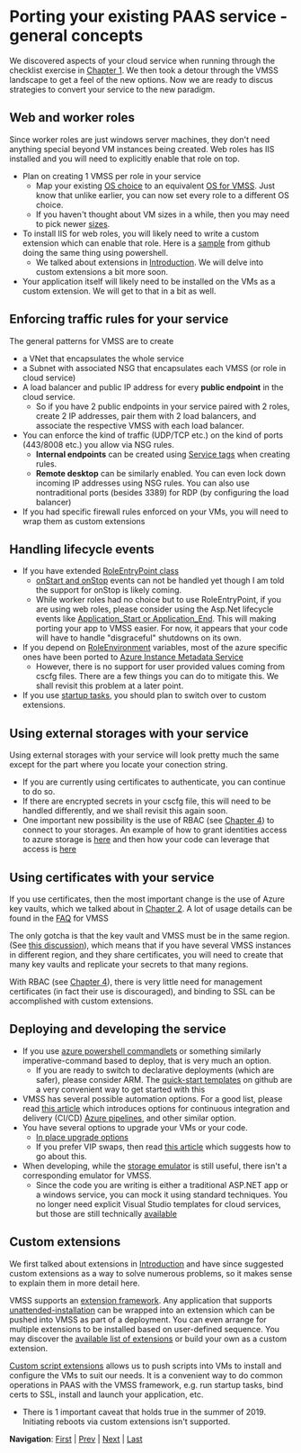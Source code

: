 # Porting your existing PAAS service - general concepts
We discovered aspects of your cloud service when running through the checklist exercise in <a href="Chapter1.md">Chapter 1</a>. We then took a detour through the VMSS landscape to get a feel of the new options. Now we are ready to discus strategies to convert your service to the new paradigm.

## Web and worker roles
Since worker roles are just windows server machines, they don't need anything special beyond VM instances being created. Web roles has IIS installed and you will need to explicitly enable that role on top.
* Plan on creating 1 VMSS per role in your service
  * Map your existing [OS choice](https://docs.microsoft.com/en-us/azure/cloud-services/cloud-services-guestos-update-matrix) to an equivalent <a href="https://docs.microsoft.com/en-us/azure/virtual-machines/windows/cli-ps-findimage#table-of-commonly-used-windows-images">OS for VMSS</a>. Just know that unlike earlier, you can now set every role to a different OS choice.
  * If you haven't thought about VM sizes in a while, then you may need to pick newer [sizes](https://docs.microsoft.com/en-us/azure/virtual-machines/windows/sizes).
* To install IIS for web roles, you will likely need to write a custom extension which can enable that role. Here is a <a href="https://github.com/MicrosoftDocs/azure-docs/blob/master/articles/virtual-machines/windows/tutorial-automate-vm-deployment.md">sample</a> from github doing the same thing using powershell.
  * We talked about extensions in <a href="Introduction.md">Introduction</a>. We will delve into custom extensions a bit more soon.
* Your application itself will likely need to be installed on the VMs as a custom extension. We will get to that in a bit as well.

## Enforcing traffic rules for your service
The general patterns for VMSS are to create 
* a VNet that encapsulates the whole service
* a Subnet with associated NSG that encapsulates each VMSS (or role in cloud service)
* A load balancer and public IP address for every **public endpoint** in the cloud service. 
  * So if you have 2 public endpoints in your service paired with 2 roles, create 2 IP addresses, pair them with 2 load balancers, and associate the respective VMSS with each load balancer.
* You can enforce the kind of traffic (UDP/TCP etc.) on the kind of ports (443/8008 etc.) you allow via NSG rules. 
  * **Internal endpoints** can be created using <a href="https://docs.microsoft.com/en-us/azure/virtual-network/security-overview#service-tags">Service tags</a> when creating rules.
  * **Remote desktop** can be similarly enabled. You can even lock down incoming IP addresses using NSG rules. You can also use nontraditional ports (besides 3389) for RDP (by configuring the load balancer)
* If you had specific firewall rules enforced on your VMs, you will need to wrap them as custom extensions

## Handling lifecycle events
* If you have extended [RoleEntryPoint class](https://msdn.microsoft.com/library/azure/microsoft.windowsazure.serviceruntime.roleentrypoint.aspx)
  * [onStart and onStop](https://docs.microsoft.com/en-us/azure/cloud-services/cloud-services-role-lifecycle-dotnet) events can not be handled yet though I am told the support for onStop is likely coming.
  * While worker roles had no choice but to use RoleEntryPoint, if you are using web roles, please consider using the Asp.Net lifecycle events like [Application_Start or Application_End](https://docs.microsoft.com/en-us/azure/cloud-services/cloud-services-role-lifecycle-dotnet). This will making porting your app to VMSS easier. For now, it appears that your code will have to handle "disgraceful" shutdowns on its own.
* If you depend on [RoleEnvironment](https://msdn.microsoft.com/library/azure/microsoft.windowsazure.serviceruntime.roleenvironment.aspx) variables, most of the azure specific ones have been ported to [Azure Instance Metadata Service](https://docs.microsoft.com/en-us/azure/virtual-machines/windows/instance-metadata-service)
  * However, there is no support for user provided values coming from cscfg files. There are a few things you can do to mitigate this. We shall revisit this problem at a later point.
* If you use [startup tasks](https://docs.microsoft.com/en-us/azure/cloud-services/cloud-services-startup-tasks), you should plan to switch over to custom extensions.

## Using external storages with your service
Using external storages with your service will look pretty much the same except for the part where you locate your conection string.
* If you are currently using certificates to authenticate, you can continue to do so. 
* If there are encrypted secrets in your cscfg file, this will need to be handled differently, and we shall revisit this again soon.
* One important new possibility is the use of RBAC (see <a href="Chapter4.md">Chapter 4</a>) to connect to your storages. An example of how to grant identities access to azure storage is [here](https://docs.microsoft.com/en-us/azure/storage/common/storage-auth-aad-rbac-portal?toc=%2fazure%2fstorage%2fblobs%2ftoc.json) and then how your code can leverage that access is [here](https://docs.microsoft.com/en-us/azure/storage/common/storage-auth-aad-app?toc=%2fazure%2fstorage%2fblobs%2ftoc.json)

## Using certificates with your service
If you use certificates, then the most important change is the use of Azure key vaults, which we talked about in <a href="Chapter2.md">Chapter 2</a>. A lot of usage details can be found in the [FAQ]("https://docs.microsoft.com/en-us/azure/virtual-machine-scale-sets/virtual-machine-scale-sets-faq#certificates") for VMSS

The only gotcha is that the key vault and VMSS must be in the same region. (See <a href="https://stackoverflow.com/questions/38856285/scale-set-using-keyvault-in-another-region">this discussion</a>), which means that if you have several VMSS instances in different region, and they share certificates, you will need to create that many key vaults and replicate your secrets to that many regions.

With RBAC (see <a href="Chapter4.md">Chapter 4</a>), there is very little need for management certificates (in fact their use is discouraged), and binding to SSL can be accomplished with custom extensions.

## Deploying and developing the service
* If you use [azure powershell commandlets](https://docs.microsoft.com/en-us/powershell/azure/overview?view=azps-1.1.0) or something similarly imperative-command based to deploy, that is very much an option.
  * If you are ready to switch to declarative deployments (which are safer), please consider ARM. The [quick-start templates](https://github.com/Azure/azure-quickstart-templates) on github are a very convenient way to get started with this
* VMSS has several possible automation options. For a good list, please read [this article](https://docs.microsoft.com/en-us/azure/virtual-machines/windows/infrastructure-automation) which introduces options for continuous integration and delivery (CI/CD) [Azure pipelines](https://docs.microsoft.com/en-us/azure/devops/pipelines/get-started/?view=azure-devops), and other similar option.
* You have several options to upgrade your VMs or your code.
  * [In place upgrade options](https://docs.microsoft.com/en-us/azure/virtual-machine-scale-sets/virtual-machine-scale-sets-upgrade-scale-set)
  * If you prefer VIP swaps, then read [this article](https://msftstack.wordpress.com/2017/02/24/vip-swap-blue-green-deployment-in-azure-resource-manager/) which suggests how to go about this.
* When developing, while the [storage emulator](https://docs.microsoft.com/en-us/azure/storage/common/storage-use-emulator) is still useful, there isn't a corresponding emulator for VMSS.
  * Since the code you are writing is either a traditional ASP.NET app or a windows service, you can mock it using standard techniques. You no longer need explicit Visual Studio templates for cloud services, but those are still technically [available](https://docs.microsoft.com/en-us/visualstudio/azure/vs-azure-tools-azure-project-create?view=vs-2019)

## Custom extensions
We first talked about extensions in <a href="Introduction.md">Introduction</a> and have since suggested custom extensions as a way to solve numerous problems, so it makes sense to explain them in more detail here.

VMSS supports an [extension framework](https://docs.microsoft.com/en-us/azure/virtual-machines/extensions/overview). Any application that supports [unattended-installation](https://en.wikipedia.org/wiki/Installation_(computer_programs)#Unattended_installation) can be wrapped into an extension which can be pushed into VMSS as part of a deployment. You can even arrange for multiple extensions to be installed based on user-defined sequence. You may discover the [available list of extensions](https://docs.microsoft.com/en-us/azure/virtual-machines/extensions/features-windows#discover-vm-extensions) or build your own as a custom extension.

[Custom script extensions](https://docs.microsoft.com/en-us/azure/virtual-machines/extensions/custom-script-windows) allows us to push scripts into VMs to install and configure the VMs to suit our needs. It is a convenient way to do common operations in PAAS with the VMSS framework, e.g. run startup tasks, bind certs to SSL, install and launch your application, etc.
* There is 1 important caveat that holds true in the summer of 2019. Initiating reboots via custom extensions isn't supported.

**Navigation**: <a href="Introduction.md">First<a> | <a href="Chapter4.md">Prev</a> | <a href="Chapter6.md">Next</a> | <a href="Chapter6.md">Last</a>
